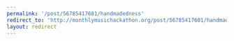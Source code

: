 ```yaml
---
permalink: '/post/56785417601/handmadedness'
redirect_to: 'http://monthlymusichackathon.org/post/56785417601/handmadedness'
layout: redirect
---
```

